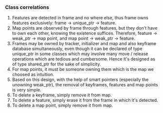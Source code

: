 ### Class correlations
1. Features are detected in frame and no where else, thus frame owns features
exclusively: frame -> unique_ptr -> feature.
2. Map points are observed by frame through features, but they don't have to
own each other, knowing the existence suffices. Therefore, feature ->
weak_ptr -> map point, and map point -> weak_ptr -> feature.
3. Frames may be owned by tracker, initializer and map and also keyframe
database simultaneously, even though it can be declared of type
unique_ptr in some classes which may involve many move / release
operations which are tedious and cumbersome. Hence it's designed as of
type shared_ptr for the sake of simplicity.
4. For map points, it must be someone owning them which is the map we choosed
as intuition. 
5. Based on this design, with the help of smart pointers (especially the unowning weak_ptr), the removal of keyframes, features and map points is very simple.
  1. To delete a keyframe, simply remove it from map.
  2. To delete a feature, simply erase it from the frame in which it's detected.
  3. To delete a map point, simply remove it from map.